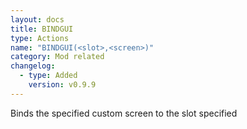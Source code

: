 ```yaml
---
layout: docs
title: BINDGUI
type: Actions
name: "BINDGUI(<slot>,<screen>)"
category: Mod related
changelog:
  - type: Added
    version: v0.9.9
---
```

Binds the specified custom screen to the slot specified
